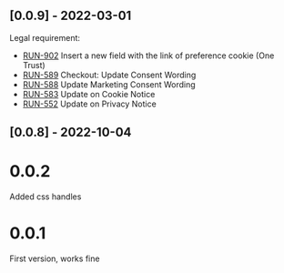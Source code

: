## [0.0.9] - 2022-03-01

Legal requirement:
- [RUN-902](https://whirlpoolgtm.atlassian.net/browse/RUN-902) Insert a new field with the link of preference cookie (One Trust) 
- [RUN-589](https://whirlpoolgtm.atlassian.net/browse/RUN-589) Checkout: Update Consent Wording
- [RUN-588](https://whirlpoolgtm.atlassian.net/browse/RUN-588) Update Marketing Consent Wording
- [RUN-583](https://whirlpoolgtm.atlassian.net/browse/RUN-583) Update on Cookie Notice
- [RUN-552](https://whirlpoolgtm.atlassian.net/browse/RUN-552) Update on Privacy Notice 

## [0.0.8] - 2022-10-04
# 0.0.2
Added css handles
# 0.0.1
First version, works fine
